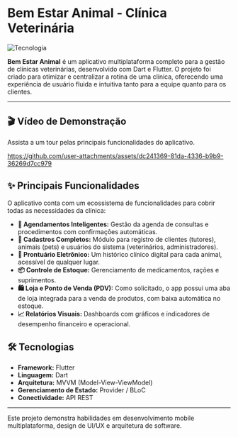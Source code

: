 # Bem Estar Animal - Clínica Veterinária

![Tecnologia](https://img.shields.io/badge/feito%20com-Flutter-blue)

**Bem Estar Animal** é um aplicativo multiplataforma completo para a gestão de clínicas veterinárias, desenvolvido com Dart e Flutter. O projeto foi criado para otimizar e centralizar a rotina de uma clínica, oferecendo uma experiência de usuário fluida e intuitiva tanto para a equipe quanto para os clientes.

---

## 🎬 Vídeo de Demonstração

Assista a um tour pelas principais funcionalidades do aplicativo.



https://github.com/user-attachments/assets/dc241369-81da-4336-b9b9-36269d7cc979


## ✨ Principais Funcionalidades

O aplicativo conta com um ecossistema de funcionalidades para cobrir todas as necessidades da clínica:

* **📅 Agendamentos Inteligentes:** Gestão da agenda de consultas e procedimentos com confirmações automáticas.
* **📂 Cadastros Completos:** Módulo para registro de clientes (tutores), animais (pets) e usuários do sistema (veterinários, administradores).
* **🐾 Prontuário Eletrônico:** Um histórico clínico digital para cada animal, acessível de qualquer lugar.
* **📦 Controle de Estoque:** Gerenciamento de medicamentos, rações e suprimentos.
* **🛍️ Loja e Ponto de Venda (PDV):** Como solicitado, o app possui uma aba de loja integrada para a venda de produtos, com baixa automática no estoque.
* **📈 Relatórios Visuais:** Dashboards com gráficos e indicadores de desempenho financeiro e operacional.

## 🛠️ Tecnologias

* **Framework:** Flutter
* **Linguagem:** Dart
* **Arquitetura:** MVVM (Model-View-ViewModel)
* **Gerenciamento de Estado:** Provider / BLoC
* **Conectividade:** API REST

---

Este projeto demonstra habilidades em desenvolvimento mobile multiplataforma, design de UI/UX e arquitetura de software.
